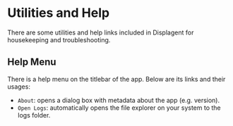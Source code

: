 # Utilities and Help

There are some utilities and help links included in Displagent for housekeeping and troubleshooting.

## Help Menu

There is a help menu on the titlebar of the app. Below are its links and their usages:

* `About`: opens a dialog box with metadata about the app (e.g. version).
* `Open Logs`: automatically opens the file explorer on your system to the logs folder.